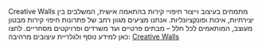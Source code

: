 Creative Walls מתמחים בעיצוב וייצור חיפויי קירות בהתאמה אישית, המשלבים בין יצירתיות, איכות ופונקציונליות. אנחנו מציעים מגוון רחב של פתרונות חיפוי קירות מבטון מעוצב, המותאמים לכל חלל – מבתים פרטיים ועד משרדים ופרויקטים מסחריים.
לחצו כאן למידע נוסף ולגלריית עיצובים מרהיבה: [Creative Walls](url)
